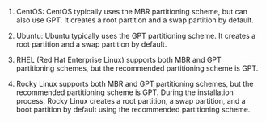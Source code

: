 1.  CentOS: CentOS typically uses the MBR partitioning scheme, but can also use GPT. It creates a root partition and a swap partition by default.

3.  Ubuntu: Ubuntu typically uses the GPT partitioning scheme. It creates a root partition and a swap partition by default.

4. RHEL (Red Hat Enterprise Linux) supports both MBR and GPT partitioning schemes, but the recommended partitioning scheme is GPT.

5. Rocky Linux supports both MBR and GPT partitioning schemes, but the recommended partitioning scheme is GPT. During the installation process, Rocky Linux creates a root partition, a swap partition, and a boot partition by default using the recommended partitioning scheme.

